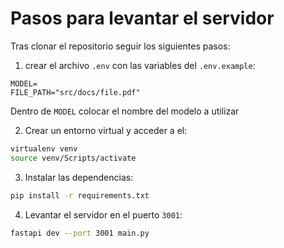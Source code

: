 # Pasos para levantar el servidor 

Tras clonar el repositorio seguir los siguientes pasos:

1. crear el archivo `.env` con las variables del `.env.example`:
```
MODEL=
FILE_PATH="src/docs/file.pdf"
```
Dentro de `MODEL` colocar el nombre del modelo a utilizar

2. Crear un entorno virtual y acceder a el:
```bash
virtualenv venv
source venv/Scripts/activate
```

3. Instalar las dependencias:
```bash
pip install -r requirements.txt
```

4. Levantar el servidor en el puerto `3001`:
```bash
fastapi dev --port 3001 main.py
```